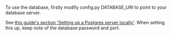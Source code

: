 To use the database, firstly modify config.py DATABASE_URI to point to your database server.

See [this guide's section 'Setting up a Postgres server locally'](https://www.learndatasci.com/tutorials/using-databases-python-postgres-sqlalchemy-and-alembic/#SettingupaPostgresserverlocally). When setting this up, keep note of the database password and port.